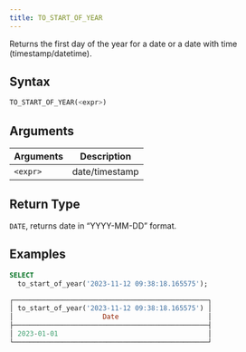 ```yaml
---
title: TO_START_OF_YEAR
---
```


Returns the first day of the year for a date or a date with time (timestamp/datetime).

## Syntax

```sql
TO_START_OF_YEAR(<expr>)
```

## Arguments

| Arguments | Description    |
|-----------|----------------|
| `<expr>`  | date/timestamp |

## Return Type

`DATE`, returns date in “YYYY-MM-DD” format.

## Examples

```sql
SELECT
  to_start_of_year('2023-11-12 09:38:18.165575');

┌────────────────────────────────────────────────┐
│ to_start_of_year('2023-11-12 09:38:18.165575') │
│                      Date                      │
├────────────────────────────────────────────────┤
│ 2023-01-01                                     │
└────────────────────────────────────────────────┘
```
